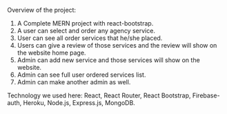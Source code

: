 Overview of the project:

1. A Complete MERN project with react-bootstrap.  
2. A user can select and order any agency service.
3. User can see all order services that he/she placed.
4.	Users can give a review of those services and the review will show on the website home page.
5. Admin can add new service and those services will show on the website.
6. Admin can see full user ordered services list.
7. Admin can make another admin as well.

Technology we used here: React, React Router, React Bootstrap, Firebase-auth, Heroku,  Node.js, Express.js, MongoDB.
